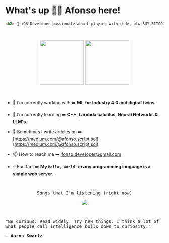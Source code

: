 # What's up ✌🏻 Afonso here!

```html
<h2>  iOS Developer passionate about playing with code, btw BUY BITCOIN! 🤠 </h2>
```

&nbsp;

<div align="center">
    <img height="140em" src="https://github-readme-stats.vercel.app/api?username=ifonso&show_icons=true&hide_title=false&hide=issues,contribs&rank_icon=github&theme=apprentice" />
    <img height="140em" src="https://github-readme-stats.vercel.app/api/top-langs/?username=ifonso&layout=compact&hide_progress=true&theme=apprentice" />
<div>

&nbsp;

<div align="left">

- 🔭 I’m currently working with ➡️ **ML for Industry 4.0 and digital twins**

- 🌱 I’m currently learning ➡️ **C++, Lambda calculus, Neural Networks & LLM's.**

- 📝 Sometimes I write articles on ➡️ [https://medium.com/@afonso.script.sol](https://medium.com/@afonso.script.sol)

- 📫 How to reach me ➡️ ifonso.developer@gmail.com

- ⚡ Fun fact ➡️ **My `Hello, World!` in any programming language is a simple web server.**
<div/>

&nbsp;

<p align="center">
  <samp>Songs that I'm listening (right now)</samp>
</p>

<div align="center">
  <img src="https://my-github-components.vercel.app/spotify"/>
</div>


&nbsp;

<p align="left">
  <samp>"Be curious. Read widely. Try new things. I think a lot of what people call intelligence boils down to curiosity."</samp>
    
  <samp><b>- Aaron Swartz</b></samp>
</p>
